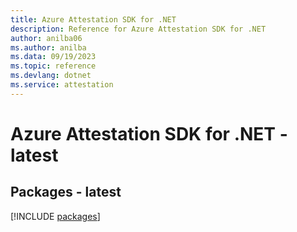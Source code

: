 ```yaml
---
title: Azure Attestation SDK for .NET
description: Reference for Azure Attestation SDK for .NET
author: anilba06
ms.author: anilba
ms.data: 09/19/2023
ms.topic: reference
ms.devlang: dotnet
ms.service: attestation
---
```

# Azure Attestation SDK for .NET - latest
## Packages - latest
[!INCLUDE [packages](attestation-index.md)]